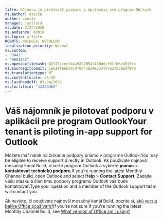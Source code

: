 ```yaml
---
title: Nájomca je pilotovať podporu v aplikácii pre program Outlook
ms.author: daeite
author: daeite
manager: joallard
ms.date: 2/24/2020
ms.audience: Admin
ms.topic: article
ROBOTS: NOINDEX, NOFOLLOW
localization_priority: Normal
ms.custom:
- "3441"
- "9001442"
ms.openlocfilehash: b21174ceefb4a9222854f450ddef91f06e39157e
ms.sourcegitcommit: 1e624fbebbe70f064cd24e3347d70a75caedf840
ms.translationtype: MT
ms.contentlocale: sk-SK
ms.lasthandoff: 02/24/2020
ms.locfileid: "42260462"
---
```

# <a name="your-tenant-is-piloting-in-app-support-for-outlook"></a><span data-ttu-id="cab62-102">Váš nájomník je pilotovať podporu v aplikácii pre program Outlook</span><span class="sxs-lookup"><span data-stu-id="cab62-102">Your tenant is piloting in-app support for Outlook</span></span>

<span data-ttu-id="cab62-103">Môžete mať nárok na získanie podpory priamo v programe Outlook.</span><span class="sxs-lookup"><span data-stu-id="cab62-103">You may be eligible to receive support directly in Outlook.</span></span> <span data-ttu-id="cab62-104">Ak používate najnovší mesačný kanál Build, otvorte program Outlook a vyberte **pomoc** > **kontaktovať technickú podporu**.</span><span class="sxs-lookup"><span data-stu-id="cab62-104">If you're running the latest Monthly Channel build, open Outlook and select **Help** > **Contact Support**.</span></span> <span data-ttu-id="cab62-105">Zadajte vašu otázku a člen tímu podpory programu Outlook vás bude kontaktovať.</span><span class="sxs-lookup"><span data-stu-id="cab62-105">Type your question and a member of the Outlook support team will contact you.</span></span>

<span data-ttu-id="cab62-106">Ak neviete, či používate najnovší mesačný kanál Build, pozrite si, [akú verziu balíka Office používam?](https://support.office.com/article/932788B8-A3CE-44BF-BB09-E334518B8B19)</span><span class="sxs-lookup"><span data-stu-id="cab62-106">If you're not sure if you're running the latest Monthly Channel build, see [What version of Office am I using?](https://support.office.com/article/932788B8-A3CE-44BF-BB09-E334518B8B19)</span></span>
